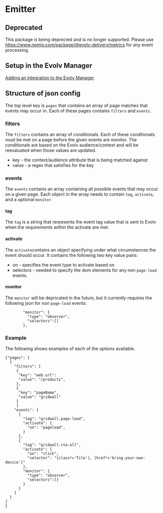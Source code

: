 # Emitter

## Deprecated
This package is being deprected and is no longer supported. Please use https://www.npmjs.com/package/@evolv-delivery/metrics for any event processing.


## Setup in the Evolv Manager
[Adding an integration to the Evolv Manager](https://github.com/evolv-ai/env-integrations/blob/main/README.md)


## Structure of json config
The top level key is `pages` that contains an array of page matches that events may occur in. Each of these pages contains `filters` and `events`.

### filters 
The `filters` contains an array of conditionals. Each of these conditionals must be met on a page before the given events are monitor. The conditionals are based on the Evolv audience/context and will be reevaluated when those values are updated. 

* key - the context/audience attribute that is being matched against
* value - a regex that satisfies for the key 


### events
The `events` contains an array containing all possible events that may occur on a given page. Each object in the array needs to contain `tag`, `activate`, and a optional `monitor`.

#### tag
The `tag` is a string that rerpesents the event tag value that is sent to Evolv when the requirements within the activate are met.

#### activate
The `activate`contains an object specifying under what circumstances the event should occur. It contains the following two key value pairs:
* on - specifies the event type to activate based on
* selectors - needed to specify the dom elements for any non `page-load` events.

#### monitor
The `monitor` will be depricated in the future, but it currently requires the following json for non `page-load` events:
```
        "monitor": {
          "type": "observer",
          "selectors":[]
        },
```


### Example
The following shows examples of each of the options available.

```
{"pages": [
  {
    "filters": [
     {
      "key": "web.url": 
      "value": "/products",
     },
     {
      "key": "pageName",
      "value": "gridwall"
     }
     ]
    "events": [
      {    
        "tag": "gridwall.page-load",
        "activate": {
          "on": "pageload",
        }
      },
      {
        "tag": "gridwall-cta-all",
        "activate": {
          "on": "click",
          "selector": "[class*='Tile'], [href*='bring-your-own-device']"
        },
        "monitor": {
          "type": "observer",
          "selectors":[]
        }
      }
    ]
  }
]
}
```
